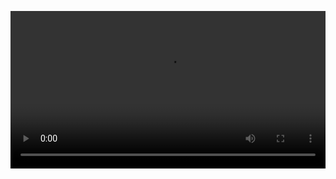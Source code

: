 <!DOCTYPE HTML>
<html lang="en-US">


  <head>
    <meta charset="utf-8">
    <meta name="viewport" content="width=device-width,initial-scale=1">
    <title>DPlayer</title>
	<script src="https://cdn.jsdelivr.net/npm/hls.js@latest"></script>
    <script src="https://cdn.jsdelivr.net/npm/dplayer/dist/DPlayer.min.js"></script>
  </head>
<body>
<div id="dplayer"></div>

<video playsinline="" webkit-playsinline="" preload="auto" controls="" src="https://pro-video.xiaoheiban.cn/ihu/206e4370-7f56-48c0-beff-17847687561a.mp4" width="100%"></video>


<script>
const dp = new DPlayer({
    container: document.getElementById('dplayer'),
    video: {
        url: 'https://cdn.jsdelivr.net/gh/agilearner/Practical-video-tutorial-on-advanced-embedded-linux-kernel-and-driver-development/gh-pages/1/1-1.m3u8',
        type: 'hls',
    },
    pluginOptions: {
        hls: {
            // hls config
        },
    },
});
</script>


</body>
</html>










